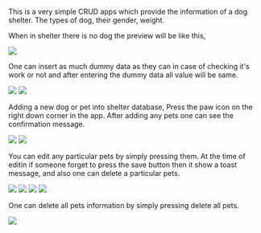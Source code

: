 This is a very simple CRUD apps which provide the information of a dog shelter. The types of dog, their gender, weight. 

When in shelter there is no dog the preview will be like this,

![](https://github.com/LIMON100/Android-Porjects/blob/master/Pet%20App/app/src/main/res/drawable/pe1.PNG?raw=true)


One can insert as much dummy data as they can in case of checking it's work or not and after entering the dummy data all value will be same.

![](https://github.com/LIMON100/Android-Porjects/blob/master/Pet%20App/app/src/main/res/drawable/pe10idummy.PNG?raw=true)
![](https://github.com/LIMON100/Android-Porjects/blob/master/Pet%20App/app/src/main/res/drawable/pe11idum.PNG?raw=true)


Adding a new dog or pet into shelter database, Press the paw icon on the right down corner in the app. After adding any pets one can see the confirmation message.

![](https://github.com/LIMON100/Android-Porjects/blob/master/Pet%20App/app/src/main/res/drawable/pe2.PNG?raw=true)
![](https://github.com/LIMON100/Android-Porjects/blob/master/Pet%20App/app/src/main/res/drawable/pe3.PNG?raw=true)

You can edit any particular pets by simply pressing them. At the time of editin if someone forget to press the save button then it show a toast message, and also one can delete a particular pets. 

![](https://github.com/LIMON100/Android-Porjects/blob/master/Pet%20App/app/src/main/res/drawable/pe6Up.PNG?raw=true)
![](https://github.com/LIMON100/Android-Porjects/blob/master/Pet%20App/app/src/main/res/drawable/pe5.PNG?raw=true)
![](https://github.com/LIMON100/Android-Porjects/blob/master/Pet%20App/app/src/main/res/drawable/pe7dltsingle.PNG?raw=true)
![](https://github.com/LIMON100/Android-Porjects/blob/master/Pet%20App/app/src/main/res/drawable/pe8dltsingle.PNG?raw=true)


One can delete all pets information by simply pressing delete all pets.

![](https://github.com/LIMON100/Android-Porjects/blob/master/Pet%20App/app/src/main/res/drawable/pe9dall.PNG?raw=true)
